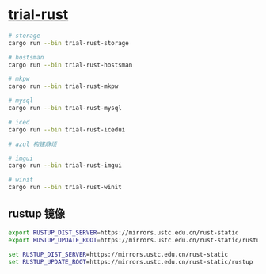 # [trial-rust](https://github.com/chaosannals/trial-rust)

```bash
# storage
cargo run --bin trial-rust-storage

# hostsman
cargo run --bin trial-rust-hostsman

# mkpw
cargo run --bin trial-rust-mkpw

# mysql
cargo run --bin trial-rust-mysql

# iced
cargo run --bin trial-rust-icedui

# azul 构建麻烦

# imgui
cargo run --bin trial-rust-imgui

# winit
cargo run --bin trial-rust-winit
```

## rustup 镜像

```sh
export RUSTUP_DIST_SERVER=https://mirrors.ustc.edu.cn/rust-static
export RUSTUP_UPDATE_ROOT=https://mirrors.ustc.edu.cn/rust-static/rustup
```

```cmd
set RUSTUP_DIST_SERVER=https://mirrors.ustc.edu.cn/rust-static
set RUSTUP_UPDATE_ROOT=https://mirrors.ustc.edu.cn/rust-static/rustup
```
